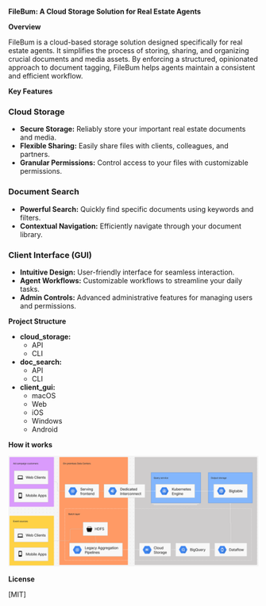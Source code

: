 **FileBum: A Cloud Storage Solution for Real Estate Agents**

**Overview**

FileBum is a cloud-based storage solution designed specifically for real estate agents. It simplifies the process of storing, sharing, and organizing crucial documents and media assets. By enforcing a structured, opinionated approach to document tagging, FileBum helps agents maintain a consistent and efficient workflow.

**Key Features**

### Cloud Storage

- **Secure Storage:** Reliably store your important real estate documents and media.
- **Flexible Sharing:** Easily share files with clients, colleagues, and partners.
- **Granular Permissions:** Control access to your files with customizable permissions.

### Document Search

- **Powerful Search:** Quickly find specific documents using keywords and filters.
- **Contextual Navigation:** Efficiently navigate through your document library.

### Client Interface (GUI)

- **Intuitive Design:** User-friendly interface for seamless interaction.
- **Agent Workflows:** Customizable workflows to streamline your daily tasks.
- **Admin Controls:** Advanced administrative features for managing users and permissions.

**Project Structure**

- **cloud_storage:**
  - API
  - CLI
- **doc_search:**
  - API
  - CLI
- **client_gui:**
  - macOS
  - Web
  - iOS
  - Windows
  - Android

**How it works**

![GCP Architecture](./architecture.png)

**License**

[MIT]
